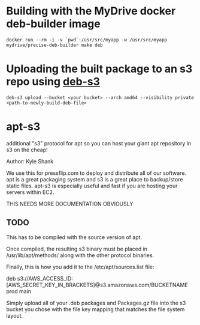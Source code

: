 # Building with the MyDrive docker deb-builder image

    docker run --rm -i -v `pwd`:/usr/src/myapp -w /usr/src/myapp mydrive/precise-deb-builder make deb

# Uploading the built package to an s3 repo using [deb-s3](https://github.com/krobertson/deb-s3)

    deb-s3 upload --bucket <your bucket> --arch amd64 --visibility private <path-to-newly-build-deb-file>

# apt-s3
additional "s3" protocol for apt so you can host your giant apt repository in s3 on the cheap!

Author: Kyle Shank

We use this for pressflip.com to deploy and distribute all of our software.  apt is a great packaging system and s3 is a great place to backup/store static files.  apt-s3 is especially useful and fast if you are hosting your servers within EC2.

THIS NEEDS MORE DOCUMENTATION OBVIOUSLY

TODO
----
This has to be compiled with the source version of apt.

Once compiled, the resulting s3 binary must be placed in /usr/lib/apt/methods/ along with the other protocol binaries.

Finally, this is how you add it to the /etc/apt/sources.list file:

deb s3://AWS_ACCESS_ID:[AWS_SECRET_KEY_IN_BRACKETS]@s3.amazonaws.com/BUCKETNAME prod main

Simply upload all of your .deb packages and Packages.gz file into the s3 bucket you chose with the file key mapping that matches the file system layout.
